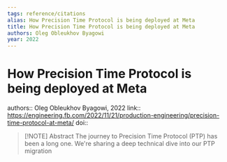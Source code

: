 ```yaml
---
tags: reference/citations
alias: How Precision Time Protocol is being deployed at Meta
title: How Precision Time Protocol is being deployed at Meta
authors: Oleg Obleukhov Byagowi
year: 2022
---
```

# How Precision Time Protocol is being deployed at Meta
authors:: Oleg Obleukhov Byagowi, 2022
link:: https://engineering.fb.com/2022/11/21/production-engineering/precision-time-protocol-at-meta/
doi:: 
> [!NOTE] Abstract
> The journey to Precision Time Protocol (PTP) has been a long one. We're sharing a deep technical dive into our PTP migration
